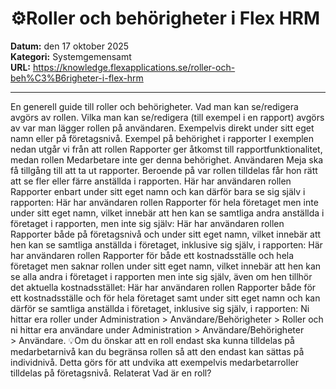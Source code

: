 # ⚙️Roller och behörigheter i Flex HRM

**Datum:** den 17 oktober 2025  
**Kategori:** Systemgemensamt  
**URL:** https://knowledge.flexapplications.se/roller-och-beh%C3%B6righeter-i-flex-hrm

---

En generell guide till roller och behörigheter.
Vad
man kan se/redigera avgörs av rollen.
Vilka
man kan se/redigera (till exempel i en rapport) avgörs av var man lägger rollen på användaren. Exempelvis direkt under sitt eget namn eller på företagsnivå.
Exempel på behörighet i rapporter
I exemplen nedan utgår vi från att rollen
Rapporter
ger åtkomst till rapportfunktionalitet, medan rollen
Medarbetare
inte ger denna behörighet. Användaren Meja ska få tillgång till att ta ut rapporter. Beroende på var rollen tilldelas får hon rätt att se fler eller färre anställda i rapporten.
Här har användaren rollen
Rapporter
enbart under sitt eget namn och kan därför bara se sig själv i rapporten:
Här har användaren rollen
Rapporter
för hela företaget men inte under sitt eget namn, vilket innebär att hen kan se samtliga andra anställda i företaget i rapporten, men inte sig själv:
Här har användaren rollen
Rapporter
både på företagsnivå och under sitt eget namn, vilket innebär att hen kan se samtliga anställda i företaget, inklusive sig själv, i rapporten:
Här har användaren rollen
Rapporter
för både ett kostnadsställe och hela företaget men saknar rollen under sitt eget namn, vilket innebär att hen kan se alla andra i företaget i rapporten men inte sig själv, även om hen tillhör det aktuella kostnadsstället:
Här har användaren rollen
Rapporter
både för ett kostnadsställe och för hela företaget samt under sitt eget namn och kan därför se samtliga anställda i företaget, inklusive sig själv, i rapporten:
Ni hittar era roller under
Administration > Användare/Behörigheter > Roller
och ni hittar era användare under
Administration > Användare/Behörigheter > Användare.
💡Om du önskar att en roll endast ska kunna tilldelas på medarbetarnivå kan du begränsa rollen så att den endast kan sättas på individnivå. Detta görs för att undvika att exempelvis medarbetarroller tilldelas på företagsnivå.
Relaterat
Vad är en roll?
